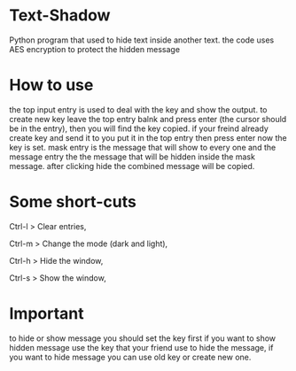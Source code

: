 # Text-Shadow
Python program that used to hide text inside another text. the code uses AES encryption to protect the hidden message
# How to use
the top input entry is used to deal with the key and show the output.
to create new key leave the top entry balnk and press enter (the cursor should be in the entry), then you will find the key copied.
if your freind already create key and send it to you put it in the top entry then press enter now the key is set.
mask entry is the message that will show to every one and the message entry the the message that will be hidden inside the mask message.
after clicking hide the combined message will be copied.
# Some short-cuts
Ctrl-l > Clear entries,

Ctrl-m > Change the mode (dark and light),

Ctrl-h > Hide the window,

Ctrl-s > Show the window,

# Important
to hide or show message you should set the key first if you want to show hidden message use the key that your friend use to hide the message, if you want to hide message you can use old key or create new one.
